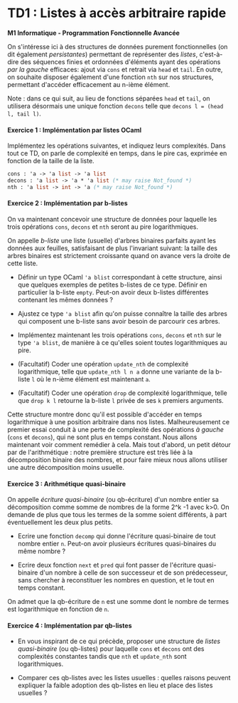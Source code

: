 TD1 : Listes à accès arbitraire rapide
======================================

**M1 Informatique - Programmation Fonctionnelle Avancée**

On s'intéresse ici à des structures de données purement fonctionnelles (on dit également *persistantes*) permettant de représenter des *listes*, c'est-à-dire des séquences finies et ordonnées d'éléments ayant des opérations *par la gauche* efficaces: ajout via `cons` et retrait via `head` et `tail`. En outre, on souhaite disposer également d'une fonction `nth` sur nos structures, permettant d'accéder efficacement au n-ième élément.

Note : dans ce qui suit, au lieu de fonctions séparées `head` et `tail`, on utilisera désormais une unique fonction `decons` telle que `decons l = (head l, tail l)`.

#### Exercice 1 : Implémentation par listes OCaml

Implémentez les opérations suivantes, et indiquez leurs complexités. Dans tout ce TD, on parle
de complexité en temps, dans le pire cas, exprimée en fonction de la taille de la liste.

```ocaml
cons : 'a -> 'a list -> 'a list
decons : 'a list -> 'a * 'a list (* may raise Not_found *)
nth : 'a list -> int -> 'a (* may raise Not_found *)
```

#### Exercice 2 : Implémentation par b-listes

On va maintenant concevoir une structure de données pour laquelle les trois opérations `cons`, `decons` et `nth` seront au pire logarithmiques.

On appelle *b-liste* une liste (usuelle) d'arbres binaires parfaits ayant les données aux feuilles, satisfaisant de plus l'invariant suivant: la taille des arbres binaires est strictement croissante quand on avance vers la droite de cette liste.

  - Définir un type OCaml `'a blist` correspondant à cette structure, ainsi que quelques exemples de petites b-listes de ce type. Définir en particulier la b-liste `empty`. Peut-on avoir deux b-listes différentes contenant les mêmes données ?

  - Ajustez ce type `'a blist` afin qu'on puisse connaître la taille des arbres qui composent une b-liste sans avoir besoin de parcourir ces arbres.

  - Implémentez maintenant les trois opérations `cons`, `decons` et `nth` sur le type `'a blist`, de manière à ce qu'elles soient toutes logarithmiques au pire.

  - (Facultatif) Coder une opération `update_nth` de complexité logarithmique, telle que `update_nth l n a` donne une variante de la b-liste `l` où le n-ième élément est maintenant `a`.

  - (Facultatif) Coder une opération `drop` de complexité logarithmique, telle que `drop k l` retourne la b-liste `l` privée de ses `k` premiers arguments.

Cette structure montre donc qu'il est possible d'accéder en temps logarithmique à une position arbitraire dans nos listes. Malheureusement ce premier essai conduit à une perte de complexité des opérations *à gauche* (`cons` et `decons`), qui ne sont plus en temps constant. Nous allons maintenant voir comment remédier à cela. Mais tout d'abord, un petit détour par de l'arithmétique : notre première structure est très liée à la décomposition binaire des nombres, et pour faire mieux nous allons utiliser une autre décomposition moins usuelle.

#### Exercice 3 : Arithmétique quasi-binaire

On appelle *écriture quasi-binaire* (ou qb-écriture) d'un nombre entier sa décomposition comme somme de nombres de la forme 2^k -1 avec k>0. On demande de plus que tous les termes de la somme soient différents, à part éventuellement les deux plus petits.

  - Ecrire une fonction `decomp` qui donne l'écriture quasi-binaire de tout nombre entier `n`. Peut-on avoir plusieurs écritures quasi-binaires du même nombre ?

  - Ecrire deux fonction `next` et `pred` qui font passer de l'écriture quasi-binaire d'un nombre à celle de son successeur et de son prédecesseur, sans chercher à reconstituer les nombres en question, et le tout en temps constant.

On admet que la qb-écriture de `n` est une somme dont le nombre de termes est logarithmique en fonction de `n`.

#### Exercice 4 : Implémentation par qb-listes

  - En vous inspirant de ce qui précède, proposer une structure de *listes quasi-binaire* (ou qb-listes) pour laquelle `cons` et `decons` ont des complexités constantes tandis que `nth` et `update_nth` sont logarithmiques.

  - Comparer ces qb-listes avec les listes usuelles : quelles raisons peuvent expliquer la faible adoption des qb-listes en lieu et place des listes usuelles ?
